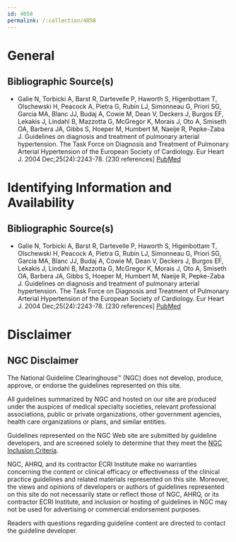 ```yaml
---
id: 4058
permalink: /:collection/4058
---
```


# General

## Bibliographic Source(s)

- Galie N, Torbicki A, Barst R, Dartevelle P, Haworth S, Higenbottam T, Olschewski H, Peacock A, Pietra G, Rubin LJ, Simonneau G, Priori SG, Garcia MA, Blanc JJ, Budaj A, Cowie M, Dean V, Deckers J, Burgos EF, Lekakis J, Lindahl B, Mazzotta G, McGregor K, Morais J, Oto A, Smiseth OA, Barbera JA, Gibbs S, Hoeper M, Humbert M, Naeije R, Pepke-Zaba J. Guidelines on diagnosis and treatment of pulmonary arterial hypertension. The Task Force on Diagnosis and Treatment of Pulmonary Arterial Hypertension of the European Society of Cardiology. Eur Heart J. 2004 Dec;25(24):2243-78. [230 references] [ PubMed ](http://www.ncbi.nlm.nih.gov/entrez/query.fcgi?cmd=Retrieve&db=pubmed&dopt=Abstract&list_uids=15589643)

# Identifying Information and Availability

## Bibliographic Source(s)

- Galie N, Torbicki A, Barst R, Dartevelle P, Haworth S, Higenbottam T, Olschewski H, Peacock A, Pietra G, Rubin LJ, Simonneau G, Priori SG, Garcia MA, Blanc JJ, Budaj A, Cowie M, Dean V, Deckers J, Burgos EF, Lekakis J, Lindahl B, Mazzotta G, McGregor K, Morais J, Oto A, Smiseth OA, Barbera JA, Gibbs S, Hoeper M, Humbert M, Naeije R, Pepke-Zaba J. Guidelines on diagnosis and treatment of pulmonary arterial hypertension. The Task Force on Diagnosis and Treatment of Pulmonary Arterial Hypertension of the European Society of Cardiology. Eur Heart J. 2004 Dec;25(24):2243-78. [230 references] [ PubMed ](http://www.ncbi.nlm.nih.gov/entrez/query.fcgi?cmd=Retrieve&db=pubmed&dopt=Abstract&list_uids=15589643)

# Disclaimer

## NGC Disclaimer

The National Guideline Clearinghouse™ (NGC) does not develop, produce, approve, or endorse the guidelines represented on this site.

All guidelines summarized by NGC and hosted on our site are produced under the auspices of medical specialty societies, relevant professional associations, public or private organizations, other government agencies, health care organizations or plans, and similar entities.

Guidelines represented on the NGC Web site are submitted by guideline developers, and are screened solely to determine that they meet the [NGC Inclusion Criteria](/help-and-about/summaries/inclusion-criteria).

NGC, AHRQ, and its contractor ECRI Institute make no warranties concerning the content or clinical efficacy or effectiveness of the clinical practice guidelines and related materials represented on this site. Moreover, the views and opinions of developers or authors of guidelines represented on this site do not necessarily state or reflect those of NGC, AHRQ, or its contractor ECRI Institute, and inclusion or hosting of guidelines in NGC may not be used for advertising or commercial endorsement purposes.

Readers with questions regarding guideline content are directed to contact the guideline developer.


